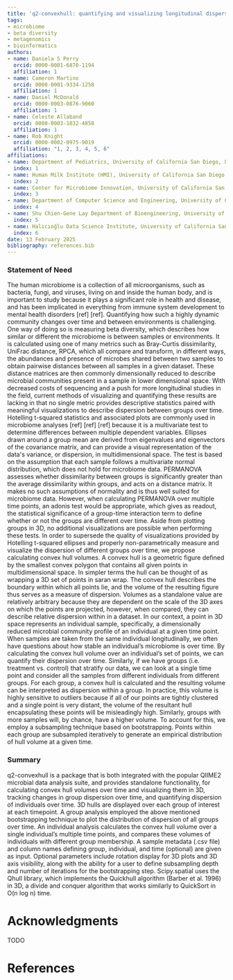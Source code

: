 ```yaml
---
title: 'q2-convexhull: quantifying and visualizing longitudinal dispersion in mircobiome datasets'
tags:
- microbiome
- beta diversity
- metagenomics
- bioinformatics
authors:
- name: Daniela S Perry
  orcid: 0000-0001-6870-1194
  affiliation: 1
- name: Cameron Martino
  orcid: 0000-0001-9334-1258
  affiliation: 1
- name: Daniel McDonald
  orcid: 0000-0003-0876-9060
  affiliation: 1
- name: Celeste Allaband
  orcid: 0000-0003-1832-4858
  affiliation: 1
- name: Rob Knight
  orcid: 0000-0002-0975-9019
  affiliation: "1, 2, 3, 4, 5, 6"
affiliations:
- name: Department of Pediatrics, University of California San Diego, La Jolla, CA, USA
  index: 1
- name: Human Milk Institute (HMI), University of California San Diego, La Jolla, CA, USA
  index: 2
- name: Center for Microbiome Innovation, University of California San Diego, La Jolla, CA, USA
  index: 3
- name: Department of Computer Science and Engineering, University of California San Diego, La Jolla, CA, USA
  index: 4
- name: Shu Chien-Gene Lay Department of Bioengineering, University of California San Diego, La Jolla, CA, USA
  index: 5
- name: Halıcıoğlu Data Science Institute, University of California San Diego, La Jolla, CA, USA
  index: 6
date: 13 February 2025
bibliography: references.bib
---
```

### Statement of Need

The human microbiome is a collection of all microorganisms, such as bacteria, fungi, and viruses, living on and inside the human body, and is important to study because it plays a significant role in health and disease, and has been implicated in everything from immune system development to mental health disorders [ref] [ref]. Quantifying how such a highly dynamic community changes over time and between environments is challenging. One way of doing so is measuring beta diversity, which describes how similar or different the microbiome is between samples or environments. It is calculated using one of many metrics such as Bray-Curtis dissimilarity, UniFrac distance, RPCA, which all compare and transform, in different ways, the abundances and presence of microbes shared between two samples to obtain pairwise distances between all samples in a given dataset. These distance matrices are then commonly dimensionally reduced to describe microbial communities present in a sample in lower dimensional space. With decreased costs of sequencing and a push for more longitudinal studies in the field, current methods of visualizing and quantifying these results are lacking in that no single metric provides descriptive statistics paired with meaningful visualizations to describe dispersion between groups over time.
Hotelling t-squared statistics and associated plots are commonly used in microbiome analyses [ref] [ref] [ref] because it is a multivariate test to determine differences between multiple dependent variables. Ellipses drawn around a group mean are derived from eigenvalues and eigenvectors of the covariance matrix, and can provide a visual representation of the data's variance, or dispersion, in multidimensional space. The test is based on the assumption that each sample follows a multivariate normal distribution, which does not hold for microbiome data.
PERMANOVA assesses whether dissimilarity between groups is significantly greater than the average dissimilarity within groups, and acts on a distance matrix. It makes no such assumptions of normality and is thus well suited for microbiome data. However, when calculating PERMANOVA over multiple time points, an adonis test would be appropriate, which gives as readout, the statistical significance of a group-time interaction term to define whether or not the groups are different over time. Aside from plotting groups in 3D, no additional visualizations are possible when performing these tests.
In order to supersede the quality of visualizations provided by Hotelling t-squared ellipses and properly non-parametrically measure and visualize the dispersion of different groups over time, we propose calculating convex hull volumes.
A convex hull is a geometric figure defined by the smallest convex polygon that contains all given points in multidimensional space. In simpler terms the hull can be thought of as wrapping a 3D set of points in saran wrap. The convex hull describes the boundary within which all points lie, and the volume of the resulting figure thus serves as a measure of dispersion. Volumes as a standalone value are relatively arbitrary because they are dependent on the scale of the 3D axes on which the points are projected, however, when compared, they can describe relative dispersion within in a dataset.
In our context, a point in 3D space represents an individual sample, specifically, a dimensionally reduced microbial community profile of an individual at a given time point. When samples are taken from the same individual longitudinally, we often have questions about how stable an individual’s microbiome is over time. By calculating the convex hull volume over an individual’s set of points, we can quantify their dispersion over time. 
Similarly, if we have groups (i.e. treatment vs. control) that stratify our data, we can look at a single time point and consider all the samples from different individuals from different groups. For each group, a convex hull is calculated and the resulting volume can be interpreted as dispersion within a group. In practice, this volume is highly sensitive to outliers because if all of our points are tightly clustered and a single point is very distant, the volume of the resultant hull encapsulating these points will be misleadingly high. Similarly, groups with more samples will, by chance, have a higher volume. To account for this, we employ a subsampling technique based on bootstrapping. Points within each group are subsampled iteratively to generate an empirical distribution of hull volume at a given time.

### Summary
q2-convexhull is a package that is both integrated with the popular QIIME2 microbial data analysis suite, and provides standalone functionality, for calculating convex hull volumes over time and visualizing them in 3D, tracking changes in group dispersion over time, and quantifying dispersion of individuals over time. 3D hulls are displayed over each group of interest at each timepoint. A group analysis employed the above mentioned bootstrapping technique to plot the distribution of dispersion of all groups over time. An individual analysis calculates the convex hull volume over a single individual’s multiple time points, and compares these volumes of individuals with different group membership.
A sample metadata (.csv file) and column names defining group, individual, and time (optional) are given as input. Optional parameters include rotation display for 3D plots and 3D axis visibility, along with the ability for a user to define subsampling depth and number of iterations for the bootstrapping step. 
Scipy.spatial uses the Qhull library, which implements the Quickhull algorithm (Barber et al. 1996) in 3D, a divide and conquer algorithm that works similarly to QuickSort in O(n log n) time.

# Acknowledgments
TODO

# References